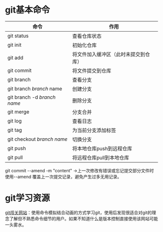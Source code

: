 # git基本命令

| 命令                        | 作用                                 |
| --------------------------- | ------------------------------------ |
| git status                  | 查看仓库状态                         |
| git init                    | 初始化仓库                           |
| git add                     | 将文件加入缓冲区（此时未提交到仓库） |
| git commit                  | 将文件提交到仓库                     |
| git branch                  | 查看分支                             |
| git branch *branch* name    | 创建分支                             |
| git branch -d *branch name* | 删除分支                             |
| git merge                   | 分支合并                             |
| git log                     | 查看日志                             |
| git tag                     | 为当前分支添加标签                   |
| git checkout *branch name*  | 切换分支                             |
| git push                    | 将本地仓库push到远程仓库             |
| git pull                    | 将远程仓库pull到本地仓库             |

git commit --amend  -m "content"  ->上一次修改有错误或忘记提交部分文件时 使用--amend 覆盖上一次提交记录，避免产生过多无用记录。


# git学习资源

[git闯关网站](https://learngitbranching.js.org/?locale=zh_CN&NODEMO=)：使用命令模拟结合动画的方式学习git，使用后发现很适合对git的理念了解但不熟悉命令细节的用户。如果不知道什么是版本控制直接使用该网站可能一头雾水。

